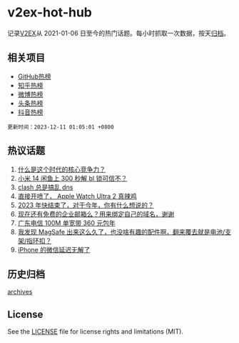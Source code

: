 # v2ex-hot-hub

 记录[V2EX](https://www.v2ex.com/)从 2021-01-06 日至今的热门话题。每小时抓取一次数据，按天[归档](archives)。
 
 ## 相关项目

- [GitHub热榜](https://github.com/lonnyzhang423/github-hot-hub)
- [知乎热榜](https://github.com/lonnyzhang423/zhihu-hot-hub)
- [微博热榜](https://github.com/lonnyzhang423/weibo-hot-hub)
- [头条热榜](https://github.com/lonnyzhang423/toutiao-hot-hub)
- [抖音热榜](https://github.com/lonnyzhang423/douyin-hot-hub)


 `更新时间：2023-12-11 01:05:01 +0800`

## 热议话题

1. [什么是这个时代的核心竞争力？](https://www.v2ex.com/t/999095)
1. [小米 14 闲鱼上 300 秒解 bl 锁可信不？](https://www.v2ex.com/t/999070)
1. [clash 总是搞乱 dns](https://www.v2ex.com/t/999090)
1. [直接开喷了， Apple Watch Ultra 2 真辣鸡](https://www.v2ex.com/t/999137)
1. [2023 年快结束了，对于今年，你有什么想说的？](https://www.v2ex.com/t/999125)
1. [现在还有免费的企业邮箱么？用来绑定自己的域名，谢谢](https://www.v2ex.com/t/999122)
1. [广东电信 100M 单宽带 360 元包年](https://www.v2ex.com/t/999096)
1. [我发现 MagSafe 出来这么久了，也没啥有趣的配件啊，翻来覆去就是电池/支架/指环扣？](https://www.v2ex.com/t/999080)
1. [iPhone 的微信延迟无解了](https://www.v2ex.com/t/999145)

## 历史归档

[archives](archives)

## License

See the [LICENSE](LICENSE) file for license rights and limitations (MIT).
